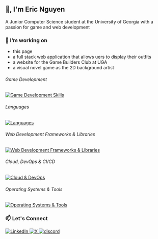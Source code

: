 ## 👋, I'm Eric Nguyen
A Junior Computer Science student at the University of Georgia with a passion for game and web development

### 🔭 I’m working on
- this page 
- a full stack web application that allows uers to display their outfits
- a website for the Game Builders Club at UGA
- a visual novel game as the 2D background artist

###### Game Development 
[![Game Development Skills](https://skillicons.dev/icons?i=godot,blender)](https://skillicons.dev)

###### Languages 
[![Languages](https://skillicons.dev/icons?i=c,py,js,html,css,java)](https://skillicons.dev)

###### Web Development Frameworks & Libraries
[![Web Development Frameworks & Libraries](https://skillicons.dev/icons?i=nextjs,nodejs,react,tailwind)](https://skillicons.dev)

###### Cloud, DevOps & CI/CD
[![Cloud & DevOps](https://skillicons.dev/icons?i=docker,kubernetes,terraform,jenkins)](https://skillicons.dev)

###### Operating Systems & Tools
[![Operating Systems & Tools](https://skillicons.dev/icons?i=linux,debian,vscode,eclipse,emacs,figma,latex,obsidian)](https://skillicons.dev)

### 📫 Let's Connect
<div display="flex">
  <a href="https://www.linkedin.com/in/eric-o-nguyen/">
    <img src="https://img.shields.io/badge/linkedin-%230077B5.svg?style=for-the-badge&logo=linkedin&logoColor=white" alt="LinkedIn">
  </a>
  <a href="https://x.com/Ortiducal">
    <img src="https://img.shields.io/badge/Ortiducal-%23000000.svg?style=for-the-badge&logo=X&logoColor=white" alt="X"/>
  </a>
  <a href="">
    <img src="https://img.shields.io/badge/opuhlos-%235865F2.svg?style=for-the-badge&logo=discord&logoColor=white" alt="discord"/>
  </a>
</div>